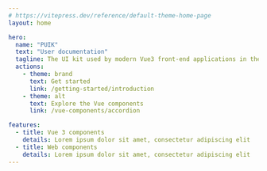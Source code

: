 ```yaml
---
# https://vitepress.dev/reference/default-theme-home-page
layout: home

hero:
  name: "PUIK"
  text: "User documentation"
  tagline: The UI kit used by modern Vue3 front-end applications in the Prestashop ecosystem and based on the new Design system
  actions:
    - theme: brand
      text: Get started
      link: /getting-started/introduction
    - theme: alt
      text: Explore the Vue components
      link: /vue-components/accordion

features:
  - title: Vue 3 components
    details: Lorem ipsum dolor sit amet, consectetur adipiscing elit
  - title: Web components
    details: Lorem ipsum dolor sit amet, consectetur adipiscing elit
---
```



